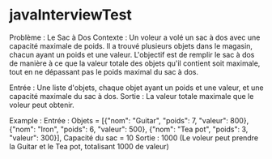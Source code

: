 # javaInterviewTest

Problème : Le Sac à Dos
Contexte : Un voleur a volé un sac à dos avec une capacité maximale de poids. Il a trouvé plusieurs objets dans le magasin, chacun ayant un poids et une valeur. L'objectif est de remplir le sac à dos de manière à ce que la valeur totale des objets qu'il contient soit maximale, tout en ne dépassant pas le poids maximal du sac à dos.

Entrée : Une liste d'objets, chaque objet ayant un poids et une valeur, et une capacité maximale du sac à dos.
Sortie : La valeur totale maximale que le voleur peut obtenir.

Example :
Entrée : Objets = [{"nom": "Guitar", "poids": 7, "valeur": 800}, {"nom": "Iron", "poids": 6, "valeur": 500}, {"nom": "Tea pot", "poids": 3, "valeur": 300}], Capacité du sac = 10
Sortie : 1000 (Le voleur peut prendre la Guitar et le Tea pot, totalisant 1000 de valeur)
